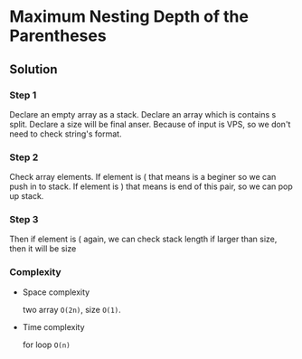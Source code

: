 # Maximum Nesting Depth of the Parentheses

## Solution

### Step 1

Declare an empty array as a stack.
Declare an array which is contains s split.
Declare a size will be final anser.
Because of input is VPS, so we don't need to check string's format.

### Step 2

Check array elements. If element is ( that means is a beginer so we can push in to stack.
If element is ) that means is end of this pair, so we can pop up stack.

### Step 3

Then if element is ( again, we can check stack length if larger than size, then it will be size

### Complexity

- Space complexity

  two array `O(2n)`,
  size `O(1)`.

- Time complexity

  for loop `O(n)`
